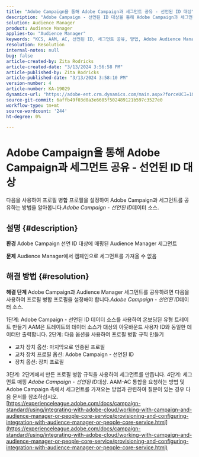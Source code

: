 ```yaml
---
title: "Adobe Campaign을 통해 Adobe Campaign과 세그먼트 공유 - 선언된 ID 대상"
description: "Adobe Campaign - 선언된 ID 대상을 통해 Adobe Campaign과 세그먼트를 공유하는 방법을 알아봅니다."
solution: Audience Manager
product: Audience Manager
applies-to: "Audience Manager"
keywords: "KCS, AAM, AC, 선언된 ID, 세그먼트 공유, 방법, Adobe Audience Manager, Adobe Campaign, 선언된 ID 대상"
resolution: Resolution
internal-notes: null
bug: false
article-created-by: Zita Rodricks
article-created-date: "3/13/2024 3:56:58 PM"
article-published-by: Zita Rodricks
article-published-date: "3/13/2024 3:58:10 PM"
version-number: 4
article-number: KA-19029
dynamics-url: "https://adobe-ent.crm.dynamics.com/main.aspx?forceUCI=1&pagetype=entityrecord&etn=knowledgearticle&id=fc071c51-52e1-ee11-904d-6045bd0065b6"
source-git-commit: 6affb49f03d0a3e6605f502489121b597c3527e0
workflow-type: tm+mt
source-wordcount: '244'
ht-degree: 0%

---
```


# Adobe Campaign을 통해 Adobe Campaign과 세그먼트 공유 - 선언된 ID 대상


다음을 사용하여 프로필 병합 프로필을 설정하여 Adobe Campaign과 세그먼트를 공유하는 방법을 알아봅니다.*Adobe Campaign - 선언된 ID*&#x200B;데이터 소스.

## 설명 {#description}


<b>환경</b>
Adobe Campaign 선언 ID 대상에 매핑된 Audience Manager 세그먼트

<b>문제</b>
Audience Manager에서 캠페인으로 세그먼트를 가져올 수 없음


## 해결 방법 {#resolution}


<b>해결 단계</b>
Adobe Campaign과 Audience Manager 세그먼트를 공유하려면 다음을 사용하여 프로필 병합 프로필을 설정해야 합니다.*Adobe Campaign - 선언된 ID*&#x200B;데이터 소스.

1단계: Adobe Campaign - 선언된 ID 데이터 소스를 사용하여 온보딩된 유형 트레이트 만들기
AAM은 트레이트의 데이터 소스가 대상의 아웃바운드 사용자 ID와 동일한 데이터만 출력합니다.
2단계: 다음 옵션을 사용하여 프로필 병합 규칙 만들기

- 교차 장치 옵션: 마지막으로 인증된 프로필
- 교차 장치 프로필 옵션: Adobe Campaign - 선언된 ID
- 장치 옵션: 장치 프로필


3단계: 2단계에서 만든 프로필 병합 규칙을 사용하여 세그먼트를 만듭니다.
4단계: 세그먼트 매핑 *Adobe Campaign - 선언된 ID*대상.
AAM-AC 통합을 요청하는 방법 및 Adobe Campaign 측에서 세그먼트를 가져오는 방법과 관련하여 질문이 있는 경우 다음 문서를 참조하십시오. [https://experienceleague.adobe.com/docs/campaign-standard/using/integrating-with-adobe-cloud/working-with-campaign-and-audience-manager-or-people-core-service/provisioning-and-configuring-integration-with-audience-manager-or-people-core-service.html](https://experienceleague.adobe.com/docs/campaign-standard/using/integrating-with-adobe-cloud/working-with-campaign-and-audience-manager-or-people-core-service/provisioning-and-configuring-integration-with-audience-manager-or-people-core-service.html)
